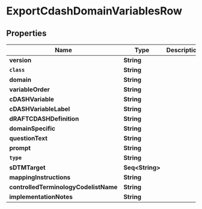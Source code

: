 

# ExportCdashDomainVariablesRow


## Properties

Name | Type | Description | Notes
------------ | ------------- | ------------- | -------------
**version** | **String** |  |  [optional]
**`class`** | **String** |  |  [optional]
**domain** | **String** |  |  [optional]
**variableOrder** | **String** |  |  [optional]
**cDASHVariable** | **String** |  |  [optional]
**cDASHVariableLabel** | **String** |  |  [optional]
**dRAFTCDASHDefinition** | **String** |  |  [optional]
**domainSpecific** | **String** |  |  [optional]
**questionText** | **String** |  |  [optional]
**prompt** | **String** |  |  [optional]
**`type`** | **String** |  |  [optional]
**sDTMTarget** | **Seq&lt;String&gt;** |  |  [optional]
**mappingInstructions** | **String** |  |  [optional]
**controlledTerminologyCodelistName** | **String** |  |  [optional]
**implementationNotes** | **String** |  |  [optional]



